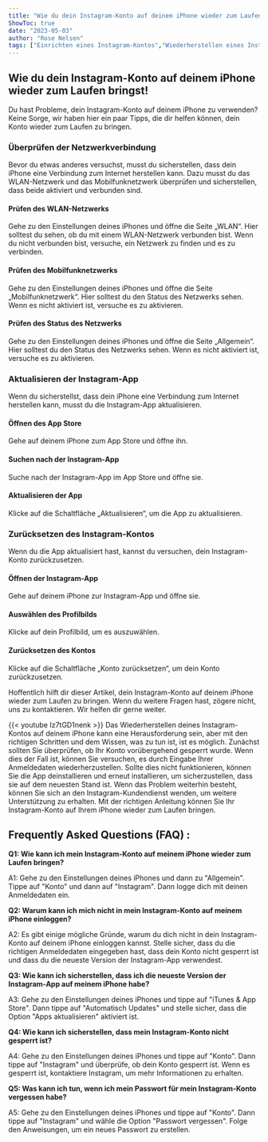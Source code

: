 ```yaml
---
title: "Wie du dein Instagram-Konto auf deinem iPhone wieder zum Laufen bringst!"
ShowToc: true 
date: "2023-05-03"
author: "Rose Nelsen" 
tags: ["Einrichten eines Instagram-Kontos","Wiederherstellen eines Instagram-Kontos"]
---
```

## Wie du dein Instagram-Konto auf deinem iPhone wieder zum Laufen bringst!

Du hast Probleme, dein Instagram-Konto auf deinem iPhone zu verwenden? Keine Sorge, wir haben hier ein paar Tipps, die dir helfen können, dein Konto wieder zum Laufen zu bringen.

### Überprüfen der Netzwerkverbindung

Bevor du etwas anderes versuchst, musst du sicherstellen, dass dein iPhone eine Verbindung zum Internet herstellen kann. Dazu musst du das WLAN-Netzwerk und das Mobilfunknetzwerk überprüfen und sicherstellen, dass beide aktiviert und verbunden sind.

#### Prüfen des WLAN-Netzwerks

Gehe zu den Einstellungen deines iPhones und öffne die Seite „WLAN“. Hier solltest du sehen, ob du mit einem WLAN-Netzwerk verbunden bist. Wenn du nicht verbunden bist, versuche, ein Netzwerk zu finden und es zu verbinden.

#### Prüfen des Mobilfunknetzwerks

Gehe zu den Einstellungen deines iPhones und öffne die Seite „Mobilfunknetzwerk“. Hier solltest du den Status des Netzwerks sehen. Wenn es nicht aktiviert ist, versuche es zu aktivieren.

#### Prüfen des Status des Netzwerks

Gehe zu den Einstellungen deines iPhones und öffne die Seite „Allgemein“. Hier solltest du den Status des Netzwerks sehen. Wenn es nicht aktiviert ist, versuche es zu aktivieren.

### Aktualisieren der Instagram-App

Wenn du sicherstellst, dass dein iPhone eine Verbindung zum Internet herstellen kann, musst du die Instagram-App aktualisieren.

#### Öffnen des App Store

Gehe auf deinem iPhone zum App Store und öffne ihn.

#### Suchen nach der Instagram-App

Suche nach der Instagram-App im App Store und öffne sie.

#### Aktualisieren der App

Klicke auf die Schaltfläche „Aktualisieren“, um die App zu aktualisieren.

### Zurücksetzen des Instagram-Kontos

Wenn du die App aktualisiert hast, kannst du versuchen, dein Instagram-Konto zurückzusetzen.

#### Öffnen der Instagram-App

Gehe auf deinem iPhone zur Instagram-App und öffne sie.

#### Auswählen des Profilbilds

Klicke auf dein Profilbild, um es auszuwählen.

#### Zurücksetzen des Kontos

Klicke auf die Schaltfläche „Konto zurücksetzen“, um dein Konto zurückzusetzen.

Hoffentlich hilft dir dieser Artikel, dein Instagram-Konto auf deinem iPhone wieder zum Laufen zu bringen. Wenn du weitere Fragen hast, zögere nicht, uns zu kontaktieren. Wir helfen dir gerne weiter.

{{< youtube Iz7tGD1nenk >}} 
Das Wiederherstellen deines Instagram-Kontos auf deinem iPhone kann eine Herausforderung sein, aber mit den richtigen Schritten und dem Wissen, was zu tun ist, ist es möglich. Zunächst sollten Sie überprüfen, ob Ihr Konto vorübergehend gesperrt wurde. Wenn dies der Fall ist, können Sie versuchen, es durch Eingabe Ihrer Anmeldedaten wiederherzustellen. Sollte dies nicht funktionieren, können Sie die App deinstallieren und erneut installieren, um sicherzustellen, dass sie auf dem neuesten Stand ist. Wenn das Problem weiterhin besteht, können Sie sich an den Instagram-Kundendienst wenden, um weitere Unterstützung zu erhalten. Mit der richtigen Anleitung können Sie Ihr Instagram-Konto auf Ihrem iPhone wieder zum Laufen bringen.

## Frequently Asked Questions (FAQ) :
**Q1: Wie kann ich mein Instagram-Konto auf meinem iPhone wieder zum Laufen bringen?**

A1: Gehe zu den Einstellungen deines iPhones und dann zu "Allgemein". Tippe auf "Konto" und dann auf "Instagram". Dann logge dich mit deinen Anmeldedaten ein.

**Q2: Warum kann ich mich nicht in mein Instagram-Konto auf meinem iPhone einloggen?**

A2: Es gibt einige mögliche Gründe, warum du dich nicht in dein Instagram-Konto auf deinem iPhone einloggen kannst. Stelle sicher, dass du die richtigen Anmeldedaten eingegeben hast, dass dein Konto nicht gesperrt ist und dass du die neueste Version der Instagram-App verwendest.

**Q3: Wie kann ich sicherstellen, dass ich die neueste Version der Instagram-App auf meinem iPhone habe?**

A3: Gehe zu den Einstellungen deines iPhones und tippe auf "iTunes & App Store". Dann tippe auf "Automatisch Updates" und stelle sicher, dass die Option "Apps aktualisieren" aktiviert ist.

**Q4: Wie kann ich sicherstellen, dass mein Instagram-Konto nicht gesperrt ist?**

A4: Gehe zu den Einstellungen deines iPhones und tippe auf "Konto". Dann tippe auf "Instagram" und überprüfe, ob dein Konto gesperrt ist. Wenn es gesperrt ist, kontaktiere Instagram, um mehr Informationen zu erhalten.

**Q5: Was kann ich tun, wenn ich mein Passwort für mein Instagram-Konto vergessen habe?**

A5: Gehe zu den Einstellungen deines iPhones und tippe auf "Konto". Dann tippe auf "Instagram" und wähle die Option "Passwort vergessen". Folge den Anweisungen, um ein neues Passwort zu erstellen.


